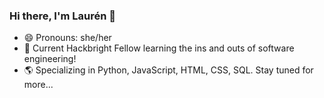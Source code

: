 ### Hi there, I'm Laurén 👋

- 😄 Pronouns: she/her
- :tada: Current Hackbright Fellow learning the ins and outs of software engineering!
- 🌎 Specializing in Python, JavaScript, HTML, CSS, SQL. Stay tuned for more...
<!-- - 📫 Let's connect!  <a href="https://www.linkedin.com/in/laurencaroleen/">
  <img
    alt="LinkedIn"
    src="https://img.shields.io/badge/linkedin-%230077B5.svg?style=for-the-badge&logo=linkedin&logoColor=white"
  />
</a><a href="https://twitter.com/LaurenCaroleen">
  <img
    alt="Twitter"
    src="https://img.shields.io/badge/@laurencaroleen-%231DA1F2.svg?style=for-the-badge&logo=Twitter&logoColor=white"
  />
</a>

[![Top Langs](https://github-readme-stats.vercel.app/api/top-langs/?username=lauren-moore&layout=compact)](https://github-readme-stats.vercel.app/api/top-langs/?username=lauren-moore&layout=compact)
 -->


